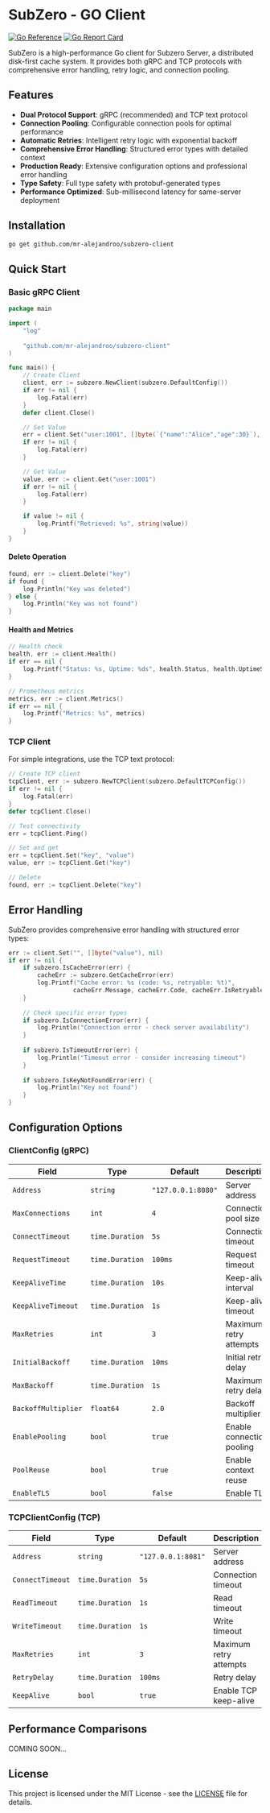 # SubZero - GO Client

[![Go Reference](https://pkg.go.dev/badge/github.com/mr-alejandroo/subzero-client.svg)](https://pkg.go.dev/github.com/mr-alejandroo/subzero-client)
[![Go Report Card](https://goreportcard.com/badge/github.com/mr-alejandroo/subzero-client)](https://goreportcard.com/report/github.com/mr-alejandroo/subzero-client)

SubZero is a high-performance Go client for Subzero Server, a distributed disk-first cache system. It provides both gRPC and TCP protocols with comprehensive error handling, retry logic, and connection pooling.

## Features

- **Dual Protocol Support**: gRPC (recommended) and TCP text protocol
- **Connection Pooling**: Configurable connection pools for optimal performance
- **Automatic Retries**: Intelligent retry logic with exponential backoff
- **Comprehensive Error Handling**: Structured error types with detailed context
- **Production Ready**: Extensive configuration options and professional error handling
- **Type Safety**: Full type safety with protobuf-generated types
- **Performance Optimized**: Sub-millisecond latency for same-server deployment

## Installation

```bash
go get github.com/mr-alejandroo/subzero-client
```

## Quick Start

### Basic gRPC Client

```go
package main

import (
    "log"
    
    "github.com/mr-alejandroo/subzero-client"
)

func main() {
    // Create Client
    client, err := subzero.NewClient(subzero.DefaultConfig())
    if err != nil {
        log.Fatal(err)
    }
    defer client.Close()

    // Set Value
    err = client.Set("user:1001", []byte(`{"name":"Alice","age":30}`), nil)
    if err != nil {
        log.Fatal(err)
    }

    // Get Value
    value, err := client.Get("user:1001")
    if err != nil {
        log.Fatal(err)
    }

    if value != nil {
        log.Printf("Retrieved: %s", string(value))
    }
}
```


#### Delete Operation
```go
found, err := client.Delete("key")
if found {
    log.Println("Key was deleted")
} else {
    log.Println("Key was not found")
}
```

#### Health and Metrics
```go
// Health check
health, err := client.Health()
if err == nil {
    log.Printf("Status: %s, Uptime: %ds", health.Status, health.UptimeSeconds)
}

// Prometheus metrics
metrics, err := client.Metrics()
if err == nil {
    log.Printf("Metrics: %s", metrics)
}
```

### TCP Client

For simple integrations, use the TCP text protocol:

```go
// Create TCP client
tcpClient, err := subzero.NewTCPClient(subzero.DefaultTCPConfig())
if err != nil {
    log.Fatal(err)
}
defer tcpClient.Close()

// Test connectivity
err = tcpClient.Ping()

// Set and get
err = tcpClient.Set("key", "value")
value, err := tcpClient.Get("key")

// Delete
found, err := tcpClient.Delete("key")
```

## Error Handling

SubZero provides comprehensive error handling with structured error types:

```go
err := client.Set("", []byte("value"), nil)
if err != nil {
    if subzero.IsCacheError(err) {
        cacheErr := subzero.GetCacheError(err)
        log.Printf("Cache error: %s (code: %s, retryable: %t)", 
                  cacheErr.Message, cacheErr.Code, cacheErr.IsRetryable())
    }
    
    // Check specific error types
    if subzero.IsConnectionError(err) {
        log.Println("Connection error - check server availability")
    }
    
    if subzero.IsTimeoutError(err) {
        log.Println("Timeout error - consider increasing timeout")
    }
    
    if subzero.IsKeyNotFoundError(err) {
        log.Println("Key not found")
    }
}
```

## Configuration Options

### ClientConfig (gRPC)

| Field | Type | Default | Description |
|-------|------|---------|-------------|
| `Address` | `string` | `"127.0.0.1:8080"` | Server address |
| `MaxConnections` | `int` | `4` | Connection pool size |
| `ConnectTimeout` | `time.Duration` | `5s` | Connection timeout |
| `RequestTimeout` | `time.Duration` | `100ms` | Request timeout |
| `KeepAliveTime` | `time.Duration` | `10s` | Keep-alive interval |
| `KeepAliveTimeout` | `time.Duration` | `1s` | Keep-alive timeout |
| `MaxRetries` | `int` | `3` | Maximum retry attempts |
| `InitialBackoff` | `time.Duration` | `10ms` | Initial retry delay |
| `MaxBackoff` | `time.Duration` | `1s` | Maximum retry delay |
| `BackoffMultiplier` | `float64` | `2.0` | Backoff multiplier |
| `EnablePooling` | `bool` | `true` | Enable connection pooling |
| `PoolReuse` | `bool` | `true` | Enable context reuse |
| `EnableTLS` | `bool` | `false` | Enable TLS |

### TCPClientConfig (TCP)

| Field | Type | Default | Description |
|-------|------|---------|-------------|
| `Address` | `string` | `"127.0.0.1:8081"` | Server address |
| `ConnectTimeout` | `time.Duration` | `5s` | Connection timeout |
| `ReadTimeout` | `time.Duration` | `1s` | Read timeout |
| `WriteTimeout` | `time.Duration` | `1s` | Write timeout |
| `MaxRetries` | `int` | `3` | Maximum retry attempts |
| `RetryDelay` | `time.Duration` | `100ms` | Retry delay |
| `KeepAlive` | `bool` | `true` | Enable TCP keep-alive |

## Performance Comparisons

COMING SOON...

## License

This project is licensed under the MIT License - see the [LICENSE](LICENSE) file for details.